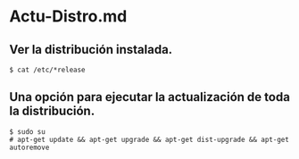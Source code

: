 # Actu-Distro.md

## Ver la distribución instalada.
    $ cat /etc/*release

## Una opción para ejecutar la actualización de toda la distribución.
    $ sudo su
    # apt-get update && apt-get upgrade && apt-get dist-upgrade && apt-get autoremove

